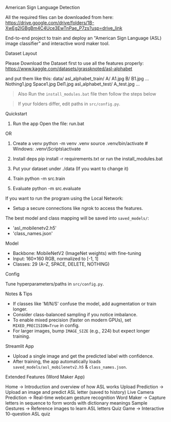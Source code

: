 American Sign Language Detection

All the required files can be downloaded from here:
https://drive.google.com/drive/folders/1B-XwEg2IGBgBm4C4Uce3EwTnPae_P7zs?usp=drive_link

End-to-end project to train and deploy an "American Sign Language (ASL) image classifier" and interactive word maker tool.

Dataset Layout

Please Download the Dataset first to use all the features properly:
https://www.kaggle.com/datasets/grassknoted/asl-alphabet

and put them like this:
data/
  asl_alphabet_train/
    A/
        A1.jpg
    B/ 
        B1.jpg
    ...
        Nothing1.jpg
        Space1.jpg
        Del1.jpg
  asl_alphabet_test/
    A_test.jpg
    ...

> Also Run the `install_modules.bat` file 
then follow the steps below

> If your folders differ, edit paths in `src/config.py`.

Quickstart

1) Run the app
Open the file: run.bat

OR

1) Create a venv
python -m venv .venv
source .venv/bin/activate  # Windows: .venv\Scripts\activate

2) Install deps
pip install -r requirements.txt
or run the install_modules.bat

3) Put your dataset under ./data (If you want to change it)

4) Train
python -m src.train

5) Evaluate
python -m src.evaluate

If you want to run the program using the Local Network:
- Setup a secure connections like ngrok to access the features.

The best model and class mapping will be saved into `saved_models/`:
- 'asl_mobilenetv2.h5'
- 'class_names.json'

Model

- Backbone: MobileNetV2 (ImageNet weights) with fine-tuning
- Input: 160×160 RGB, normalized to [-1, 1]
- Classes: 29 (A–Z, SPACE, DELETE, NOTHING)

Config

Tune hyperparameters/paths in `src/config.py`.

Notes & Tips

- If classes like 'M/N/S' confuse the model, add augmentation or train longer.
- Consider class-balanced sampling if you notice imbalance.
- To enable mixed precision (faster on modern GPUs), set `MIXED_PRECISION=True` in config.
- For larger images, bump `IMAGE_SIZE` (e.g., 224) but expect longer training.

Streamlit App

- Upload a single image and get the predicted label with confidence.
- After training, the app automatically loads `saved_models/asl_mobilenetv2.h5` & `class_names.json`.

Extended Features (Word Maker App)

Home → Introduction and overview of how ASL works
Upload Prediction → Upload an image and predict ASL letter (saved to history)
Live Camera Prediction → Real-time webcam gesture recognition
Word Maker → Capture letters in sequence to form words with dictionary meanings
Sample Gestures → Reference images to learn ASL letters
Quiz Game → Interactive 10-question ASL quiz
